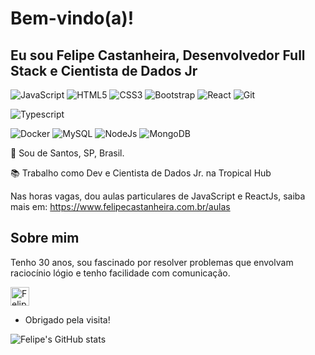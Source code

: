 # Bem-vindo(a)!

 

## Eu sou Felipe Castanheira, Desenvolvedor Full Stack e Cientista de Dados Jr

 

![JavaScript](https://img.shields.io/badge/-JavaScript-black?style=flat&logo=javascript)
![HTML5](https://img.shields.io/badge/-HTML5-E34F26?style=flat&logo=html5&logoColor=white)
![CSS3](https://img.shields.io/badge/-CSS3-1572B6?style=flat&logo=css3)
![Bootstrap](https://img.shields.io/badge/-Bootstrap-563D7C?style=flat&logo=bootstrap)
![React](https://img.shields.io/badge/-React-black?style=flat&logo=react)
![Git](https://img.shields.io/badge/-Git-black?style=flat&logo=git)

![Typescript](https://img.shields.io/badge/TypeScript-007ACC?style=for-the-badge&logo=typescript&logoColor=white)

![Docker](https://img.shields.io/badge/Docker-2496ED?style=for-the-badge&logo=docker&logoColor=white)
![MySQL](https://img.shields.io/badge/MySQL-00000F?style=for-the-badge&logo=mysql&logoColor=white)
![NodeJs](https://img.shields.io/badge/NodeJs-00000F?style=for-the-badge&logo=nodejs&logoColor=white)
![MongoDB](https://img.shields.io/badge/MongoDB-00000F?style=for-the-badge&logo=mongodb&logoColor=white)

:house_with_garden: Sou de Santos, SP, Brasil.

:books: Trabalho como Dev e Cientista de Dados Jr. na Tropical Hub

Nas horas vagas, dou aulas particulares de JavaScript e ReactJs, saiba mais em:
https://www.felipecastanheira.com.br/aulas
 

## Sobre mim

Tenho 30 anos, sou fascinado por resolver problemas que envolvam raciocínio lógio e tenho facilidade com comunicação.

<a href="https://www.linkedin.com/in/felipe-castanheira/">
    <img src="https://www.vectorlogo.zone/logos/linkedin/linkedin-icon.svg" alt="Felipe Castanheira's LinkedIn Profile" height="30" width="30">
</a>

- Obrigado pela visita!


![Felipe's GitHub stats](https://github-readme-stats.vercel.app/api?username=felipecastanheira&show_icons=true&theme=radical)
